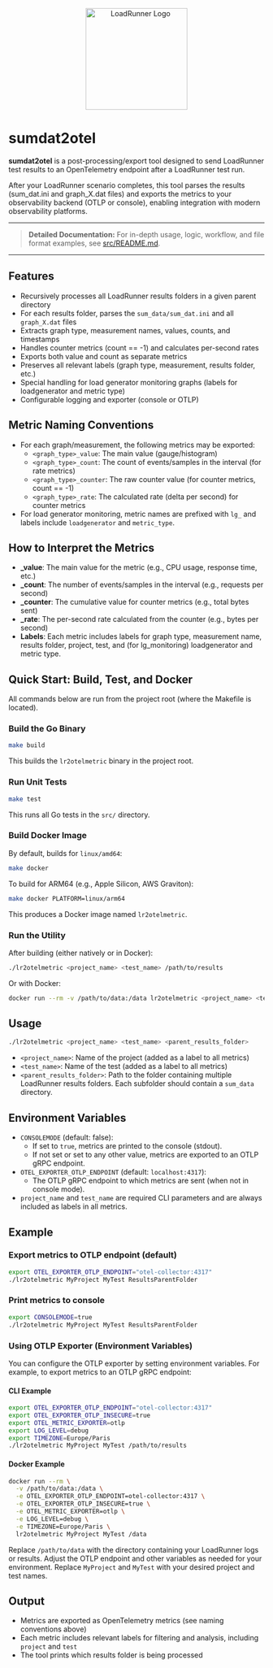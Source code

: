 <!-- LoadRunner Logo -->
<p align="center">
  <a href="https://en.wikipedia.org/wiki/File:HPE_LoadRunner_logo.png">
    <img src="https://upload.wikimedia.org/wikipedia/en/6/61/HPE_LoadRunner_logo.png" alt="LoadRunner Logo" width="200"/>
  </a>
</p>

# sumdat2otel

**sumdat2otel** is a post-processing/export tool designed to send LoadRunner test results to an OpenTelemetry endpoint after a LoadRunner test run.

After your LoadRunner scenario completes, this tool parses the results (sum_dat.ini and graph_X.dat files) and exports the metrics to your observability backend (OTLP or console), enabling integration with modern observability platforms.

---

> **Detailed Documentation:**
> For in-depth usage, logic, workflow, and file format examples, see [src/README.md](src/README.md).

---

## Features
- Recursively processes all LoadRunner results folders in a given parent directory
- For each results folder, parses the `sum_data/sum_dat.ini` and all `graph_X.dat` files
- Extracts graph type, measurement names, values, counts, and timestamps
- Handles counter metrics (count == -1) and calculates per-second rates
- Exports both value and count as separate metrics
- Preserves all relevant labels (graph type, measurement, results folder, etc.)
- Special handling for load generator monitoring graphs (labels for loadgenerator and metric type)
- Configurable logging and exporter (console or OTLP)

## Metric Naming Conventions
- For each graph/measurement, the following metrics may be exported:
  - `<graph_type>_value`: The main value (gauge/histogram)
  - `<graph_type>_count`: The count of events/samples in the interval (for rate metrics)
  - `<graph_type>_counter`: The raw counter value (for counter metrics, count == -1)
  - `<graph_type>_rate`: The calculated rate (delta per second) for counter metrics
- For load generator monitoring, metric names are prefixed with `lg_` and labels include `loadgenerator` and `metric_type`.

## How to Interpret the Metrics
- **_value**: The main value for the metric (e.g., CPU usage, response time, etc.)
- **_count**: The number of events/samples in the interval (e.g., requests per second)
- **_counter**: The cumulative value for counter metrics (e.g., total bytes sent)
- **_rate**: The per-second rate calculated from the counter (e.g., bytes per second)
- **Labels**: Each metric includes labels for graph type, measurement name, results folder, project, test, and (for lg_monitoring) loadgenerator and metric type.

## Quick Start: Build, Test, and Docker

All commands below are run from the project root (where the Makefile is located).

### Build the Go Binary

```sh
make build
```
This builds the `lr2otelmetric` binary in the project root.

### Run Unit Tests

```sh
make test
```
This runs all Go tests in the `src/` directory.

### Build Docker Image

By default, builds for `linux/amd64`:
```sh
make docker
```

To build for ARM64 (e.g., Apple Silicon, AWS Graviton):
```sh
make docker PLATFORM=linux/arm64
```

This produces a Docker image named `lr2otelmetric`.

### Run the Utility

After building (either natively or in Docker):

```sh
./lr2otelmetric <project_name> <test_name> /path/to/results
```

Or with Docker:
```sh
docker run --rm -v /path/to/data:/data lr2otelmetric <project_name> <test_name> /data
```

## Usage

```sh
./lr2otelmetric <project_name> <test_name> <parent_results_folder>
```
- `<project_name>`: Name of the project (added as a label to all metrics)
- `<test_name>`: Name of the test (added as a label to all metrics)
- `<parent_results_folder>`: Path to the folder containing multiple LoadRunner results folders. Each subfolder should contain a `sum_data` directory.

## Environment Variables

- `CONSOLEMODE` (default: false):
  - If set to `true`, metrics are printed to the console (stdout).
  - If not set or set to any other value, metrics are exported to an OTLP gRPC endpoint.
- `OTEL_EXPORTER_OTLP_ENDPOINT` (default: `localhost:4317`):
  - The OTLP gRPC endpoint to which metrics are sent (when not in console mode).
- `project_name` and `test_name` are required CLI parameters and are always included as labels in all metrics.

## Example

### Export metrics to OTLP endpoint (default)
```sh
export OTEL_EXPORTER_OTLP_ENDPOINT="otel-collector:4317"
./lr2otelmetric MyProject MyTest ResultsParentFolder
```

### Print metrics to console
```sh
export CONSOLEMODE=true
./lr2otelmetric MyProject MyTest ResultsParentFolder
```

### Using OTLP Exporter (Environment Variables)

You can configure the OTLP exporter by setting environment variables. For example, to export metrics to an OTLP gRPC endpoint:

#### CLI Example

```sh
export OTEL_EXPORTER_OTLP_ENDPOINT="otel-collector:4317"
export OTEL_EXPORTER_OTLP_INSECURE=true
export OTEL_METRIC_EXPORTER=otlp
export LOG_LEVEL=debug
export TIMEZONE=Europe/Paris
./lr2otelmetric MyProject MyTest /path/to/results
```

#### Docker Example

```sh
docker run --rm \
  -v /path/to/data:/data \
  -e OTEL_EXPORTER_OTLP_ENDPOINT=otel-collector:4317 \
  -e OTEL_EXPORTER_OTLP_INSECURE=true \
  -e OTEL_METRIC_EXPORTER=otlp \
  -e LOG_LEVEL=debug \
  -e TIMEZONE=Europe/Paris \
  lr2otelmetric MyProject MyTest /data
```

Replace `/path/to/data` with the directory containing your LoadRunner logs or results. Adjust the OTLP endpoint and other variables as needed for your environment. Replace `MyProject` and `MyTest` with your desired project and test names.

## Output
- Metrics are exported as OpenTelemetry metrics (see naming conventions above)
- Each metric includes relevant labels for filtering and analysis, including `project` and `test`
- The tool prints which results folder is being processed

